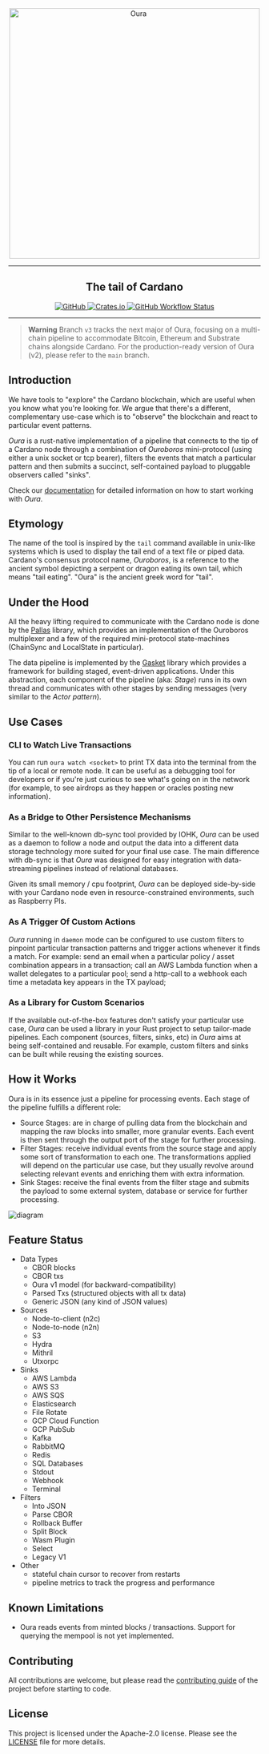 <div align="center">
    <img src="assets/logo.svg" alt="Oura" width="500">
    <hr />
        <h2 align="center" style="border-bottom: none">The tail of Cardano</h2>
        <a href="https://github.com/txpipe/oura/blob/main/LICENSE">
           <img alt="GitHub" src="https://img.shields.io/github/license/txpipe/oura" />
        </a>
        <a href="https://crates.io/crates/oura">
           <img alt="Crates.io" src="https://img.shields.io/crates/v/oura" />
        </a>
        <a href="https://github.com/txpipe/oura/actions/workflows/validate.yml">
            <img alt="GitHub Workflow Status" src="https://img.shields.io/github/actions/workflow/status/txpipe/oura/validate.yml" />
        </a>
    <hr/>
</div>

> **Warning**
> Branch `v3` tracks the next major of Oura, focusing on a multi-chain pipeline to accommodate Bitcoin, Ethereum and Substrate chains alongside Cardano. For the production-ready version of Oura (v2), please refer to the `main` branch.

## Introduction

We have tools to "explore" the Cardano blockchain, which are useful when you know what you're looking for. We argue that there's a different, complementary use-case which is to "observe" the blockchain and react to particular event patterns.

_Oura_ is a rust-native implementation of a pipeline that connects to the tip of a Cardano node through a combination of _Ouroboros_ mini-protocol (using either a unix socket or tcp bearer), filters the events that match a particular pattern and then submits a succinct, self-contained payload to pluggable observers called "sinks".

Check our [documentation](https://docs.txpipe.io/oura/v2) for detailed information on how to start working with _Oura_.

## Etymology

The name of the tool is inspired by the `tail` command available in unix-like systems which is used to display the tail end of a text file or piped data. Cardano's consensus protocol name, _Ouroboros_, is a reference to the ancient symbol depicting a serpent or dragon eating its own tail, which means "tail eating". "Oura" is the ancient greek word for "tail".

## Under the Hood

All the heavy lifting required to communicate with the Cardano node is done by the [Pallas](https://github.com/txpipe/pallas) library, which provides an implementation of the Ouroboros multiplexer and a few of the required mini-protocol state-machines (ChainSync and LocalState in particular).

The data pipeline is implemented by the [Gasket](https://github.com/construkts/gasket-rs) library which provides a framework for building staged, event-driven applications. Under this abstraction, each component of the pipeline (aka: _Stage_) runs in its own thread and communicates with other stages by sending messages (very similar to the _Actor pattern_).

## Use Cases

### CLI to Watch Live Transactions

You can run `oura watch <socket>` to print TX data into the terminal from the tip of a local or remote node. It can be useful as a debugging tool for developers or if you're just curious to see what's going on in the network (for example, to see airdrops as they happen or oracles posting new information).

### As a Bridge to Other Persistence Mechanisms

Similar to the well-known db-sync tool provided by IOHK, _Oura_ can be used as a daemon to follow a node and output the data into a different data storage technology more suited for your final use case. The main difference with db-sync is that _Oura_ was designed for easy integration with data-streaming pipelines instead of relational databases.

Given its small memory / cpu footprint, _Oura_ can be deployed side-by-side with your Cardano node even in resource-constrained environments, such as Raspberry PIs.

### As A Trigger Of Custom Actions

_Oura_ running in `daemon` mode can be configured to use custom filters to pinpoint particular transaction patterns and trigger actions whenever it finds a match. For example: send an email when a particular policy / asset combination appears in a transaction; call an AWS Lambda function when a wallet delegates to a particular pool; send a http-call to a webhook each time a metadata key appears in the TX payload;

### As a Library for Custom Scenarios

If the available out-of-the-box features don't satisfy your particular use case, _Oura_ can be used a library in your Rust project to setup tailor-made pipelines. Each component (sources, filters, sinks, etc) in _Oura_ aims at being self-contained and reusable. For example, custom filters and sinks can be built while reusing the existing sources.

## How it Works

Oura is in its essence just a pipeline for processing events. Each stage of the pipeline fulfills a different role:

- Source Stages: are in charge of pulling data from the blockchain and mapping the raw blocks into smaller, more granular events. Each event is then sent through the output port of the stage for further processing.
- Filter Stages: receive individual events from the source stage and apply some sort of transformation to each one. The transformations applied will depend on the particular use case, but they usually revolve around selecting relevant events and enriching them with extra information.
- Sink Stages: receive the final events from the filter stage and submits the payload to some external system, database or service for further processing.

![diagram](assets/diagram.png)

## Feature Status

- Data Types
  - CBOR blocks
  - CBOR txs
  - Oura v1 model (for backward-compatibility)
  - Parsed Txs (structured objects with all tx data)
  - Generic JSON (any kind of JSON values)
- Sources
  - Node-to-client (n2c)
  - Node-to-node (n2n)
  - S3
  - Hydra
  - Mithril
  - Utxorpc
- Sinks
  - AWS Lambda
  - AWS S3
  - AWS SQS
  - Elasticsearch
  - File Rotate
  - GCP Cloud Function
  - GCP PubSub
  - Kafka
  - RabbitMQ
  - Redis
  - SQL Databases
  - Stdout
  - Webhook
  - Terminal
- Filters
  - Into JSON
  - Parse CBOR
  - Rollback Buffer
  - Split Block
  - Wasm Plugin
  - Select
  - Legacy V1
- Other
  - stateful chain cursor to recover from restarts
  - pipeline metrics to track the progress and performance

## Known Limitations

- Oura reads events from minted blocks / transactions. Support for querying the mempool is not yet implemented.

## Contributing

All contributions are welcome, but please read the [contributing guide](.github/CONTRIBUTING.md#scope) of the project before starting to code.

## License

This project is licensed under the Apache-2.0 license. Please see the [LICENSE](LICENSE.md) file for more details.

